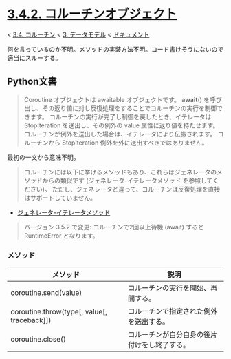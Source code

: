 # [3.4.2. コルーチンオブジェクト](https://docs.python.jp/3/reference/datamodel.html#coroutine-objects)

< [3.4. コルーチン](https://docs.python.jp/3/reference/datamodel.html#coroutines) < [3. データモデル](https://docs.python.jp/3/reference/datamodel.html#data-model) < [ドキュメント](https://docs.python.jp/3/index.html)

何を言っているのか不明。メソッドの実装方法不明。コード書けそうにないので適当にスルーする。

## Python文書

> Coroutine オブジェクトは awaitable オブジェクトです。 __await__() を呼び出し、その返り値に対し反復処理をすることでコルーチンの実行を制御できます。 コルーチンの実行が完了し制御を戻したとき、イテレータは StopIteration を送出し、その例外の value 属性に返り値を持たせます。 コルーチンが例外を送出した場合は、イテレータにより伝搬されます。 コルーチンから StopIteration 例外を外に送出すべきではありません。

最初の一文から意味不明。

> コルーチンには以下に挙げるメソッドもあり、これらはジェネレータのメソッドからの類似です (ジェネレータ-イテレータメソッド を参照してください)。 ただし、ジェネレータと違って、コルーチンは反復処理を直接はサポートしていません。

* [ジェネレータ-イテレータメソッド](https://docs.python.jp/3/reference/expressions.html#generator-methods)

> バージョン 3.5.2 で変更: コルーチンで2回以上待機 (await) すると RuntimeError となります。

### メソッド

メソッド|説明
--------|----
coroutine.send(value)|コルーチンの実行を開始、再開する。
coroutine.throw(type[, value[, traceback]])|コルーチンで指定された例外を送出する。
coroutine.close()|コルーチンが自分自身の後片付けをし終了する。

